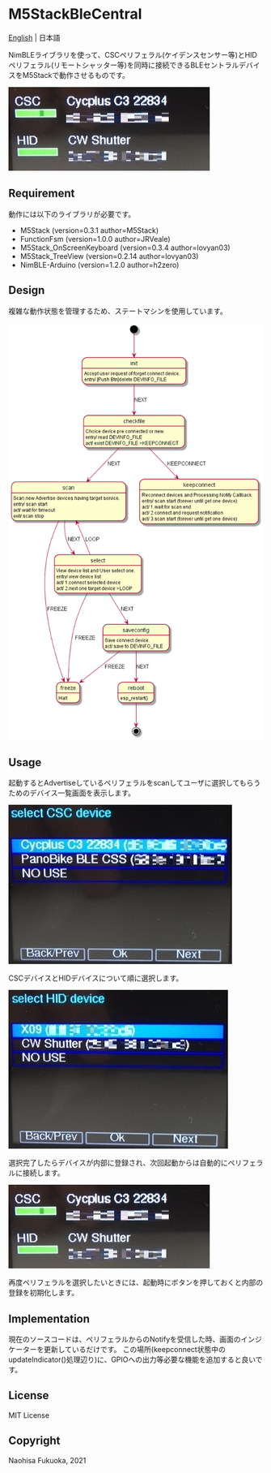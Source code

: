 # M5StackBleCentral
[English](README.md) | 日本語

NimBLEライブラリを使って、CSCペリフェラル(ケイデンスセンサー等)とHIDペリフェラル(リモートシャッター等)を同時に接続できるBLEセントラルデバイスをM5Stackで動作させるものです。

![Image 1](images/M5connect.jpg)


## Requirement
動作には以下のライブラリが必要です。  

* M5Stack (version=0.3.1 author=M5Stack)
* FunctionFsm (version=1.0.0 author=JRVeale)
* M5Stack_OnScreenKeyboard (version=0.3.4 author=lovyan03)
* M5Stack_TreeView (version=0.2.14 author=lovyan03)
* NimBLE-Arduino (version=1.2.0 author=h2zero)

## Design

複雑な動作状態を管理するため、ステートマシンを使用しています。

![Image 1](images/M5StackBleCentral_STM.png)


## Usage

起動するとAdvertiseしているペリフェラルをscanしてユーザに選択してもらうためのデバイス一覧画面を表示します。

![Image 1](images/M5scanCSC.jpg)

CSCデバイスとHIDデバイスについて順に選択します。

![Image 1](images/M5scanHID.jpg)

選択完了したらデバイスが内部に登録され、次回起動からは自動的にペリフェラルに接続します。

![Image 1](images/M5connect.jpg)

再度ペリフェラルを選択したいときには、起動時にボタンを押しておくと内部の登録を初期化します。

## Implementation
現在のソースコードは、ペリフェラルからのNotifyを受信した時、画面のインジケーターを更新しているだけです。
この場所(keepconnect状態中のupdateIndicator()処理辺り)に、GPIOへの出力等必要な機能を追加すると良いです。


## License

MIT License

## Copyright

Naohisa Fukuoka, 2021
